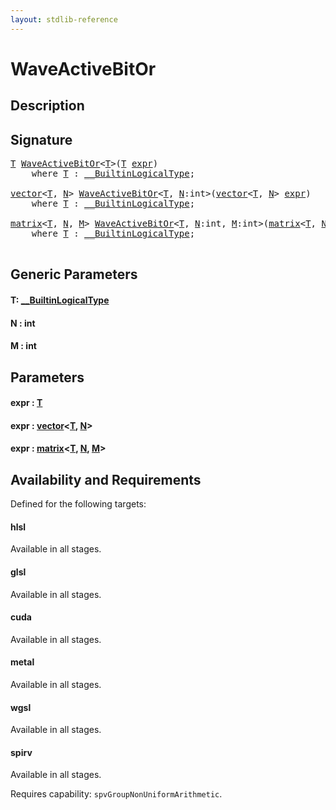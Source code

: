 ```yaml
---
layout: stdlib-reference
---
```


# WaveActiveBitOr

## Description





## Signature 

<pre>
<a href="waveactivebitor-04ad.html#typeparam-T" class="code_type">T</a> <a href="waveactivebitor-04ad.html">WaveActiveBitOr</a>&lt;<a href="waveactivebitor-04ad.html#typeparam-T" class="code_type">T</a>&gt;(<a href="waveactivebitor-04ad.html#typeparam-T" class="code_type">T</a> <a href="waveactivebitor-04ad.html#decl-expr" class="code_param">expr</a>)
    <span class='code_keyword'>where</span> <a href="waveactivebitor-04ad.html#typeparam-T" class="code_type">T</a> : <a href="../interfaces/0_builtinlogicaltype-029g/index.html" class="code_type">__BuiltinLogicalType</a>;

<a href="../types/vector/index.html" class="code_type">vector</a>&lt;<a href="waveactivebitor-04ad.html#typeparam-T" class="code_type">T</a>, <a href="waveactivebitor-04ad.html#decl-N" class="code_var">N</a>&gt; <a href="waveactivebitor-04ad.html">WaveActiveBitOr</a>&lt;<a href="waveactivebitor-04ad.html#typeparam-T" class="code_type">T</a>, <a href="waveactivebitor-04ad.html#decl-N" class="code_var">N</a>:<span class="code_keyword">int</span>&gt;(<a href="../types/vector/index.html" class="code_type">vector</a>&lt;<a href="waveactivebitor-04ad.html#typeparam-T" class="code_type">T</a>, <a href="waveactivebitor-04ad.html#decl-N" class="code_var">N</a>&gt; <a href="waveactivebitor-04ad.html#decl-expr" class="code_param">expr</a>)
    <span class='code_keyword'>where</span> <a href="waveactivebitor-04ad.html#typeparam-T" class="code_type">T</a> : <a href="../interfaces/0_builtinlogicaltype-029g/index.html" class="code_type">__BuiltinLogicalType</a>;

<a href="../types/matrix/index.html" class="code_type">matrix</a>&lt;<a href="waveactivebitor-04ad.html#typeparam-T" class="code_type">T</a>, <a href="waveactivebitor-04ad.html#decl-N" class="code_var">N</a>, <a href="waveactivebitor-04ad.html#decl-M" class="code_var">M</a>&gt; <a href="waveactivebitor-04ad.html">WaveActiveBitOr</a>&lt;<a href="waveactivebitor-04ad.html#typeparam-T" class="code_type">T</a>, <a href="waveactivebitor-04ad.html#decl-N" class="code_var">N</a>:<span class="code_keyword">int</span>, <a href="waveactivebitor-04ad.html#decl-M" class="code_var">M</a>:<span class="code_keyword">int</span>&gt;(<a href="../types/matrix/index.html" class="code_type">matrix</a>&lt;<a href="waveactivebitor-04ad.html#typeparam-T" class="code_type">T</a>, <a href="waveactivebitor-04ad.html#decl-N" class="code_var">N</a>, <a href="waveactivebitor-04ad.html#decl-M" class="code_var">M</a>&gt; <a href="waveactivebitor-04ad.html#decl-expr" class="code_param">expr</a>)
    <span class='code_keyword'>where</span> <a href="waveactivebitor-04ad.html#typeparam-T" class="code_type">T</a> : <a href="../interfaces/0_builtinlogicaltype-029g/index.html" class="code_type">__BuiltinLogicalType</a>;

</pre>

## Generic Parameters

####  <a id="typeparam-T"></a>T: [\_\_BuiltinLogicalType](../interfaces/0_builtinlogicaltype-029g/index.html)
####  <a id="decl-N"></a>N  : int
####  <a id="decl-M"></a>M  : int

## Parameters

####  <a id="decl-expr"></a>expr  : [T](waveactivebitor-04ad.html#typeparam-T)
####  <a id="decl-expr"></a>expr  : [vector](../types/vector/index.html)\<[T](../types/vector/index.html#typeparam-T), [N](../types/vector/index.html#decl-N)\>
####  <a id="decl-expr"></a>expr  : [matrix](../types/matrix/index.html)\<[T](../types/matrix/t-0.html), [N](../types/matrix/index.html#decl-N), [M](../types/matrix/index.html#decl-M)\>

## Availability and Requirements

Defined for the following targets:

#### hlsl
Available in all stages.

#### glsl
Available in all stages.

#### cuda
Available in all stages.

#### metal
Available in all stages.

#### wgsl
Available in all stages.

#### spirv
Available in all stages.

Requires capability: `spvGroupNonUniformArithmetic`.


